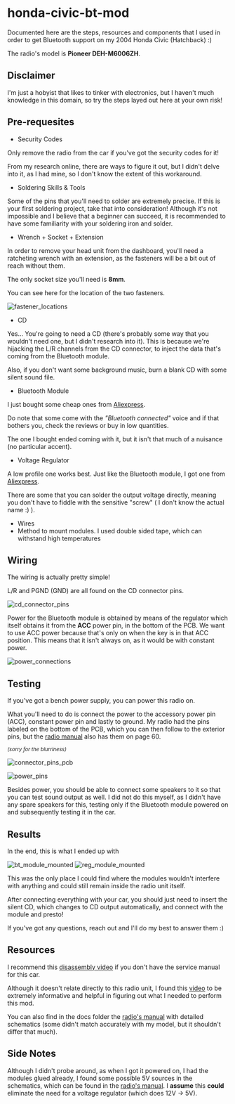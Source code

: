 # honda-civic-bt-mod

Documented here are the steps, resources and components that I used in order to get Bluetooth support on my 2004 Honda Civic (Hatchback) :)

The radio's model is **Pioneer DEH-M6006ZH**.

## Disclaimer

I'm just a hobyist that likes to tinker with electronics, but I haven't much knowledge in this domain, so try the steps layed out here at your own risk!

## Pre-requesites

- Security Codes

Only remove the radio from the car if you've got the security codes for it!

From my research online, there are ways to figure it out, but I didn't delve into it, as I had mine, so I don't know the extent of this workaround.

- Soldering Skills & Tools

Some of the pins that you'll need to solder are extremely precise. If this is your first soldering project, take that into consideration! Although it's not impossible and I believe that a beginner can succeed, it is recommended to have some familiarity with your soldering iron and solder.

- Wrench + Socket + Extension 

In order to remove your head unit from the dashboard, you'll need a ratcheting wrench with an extension, as the fasteners will be a bit out of reach without them.

The only socket size you'll need is **8mm**.

You can see here for the location of the two fasteners.

![fastener_locations](./imgs/fastener_locations.png)

- CD

Yes... You're going to need a CD (there's probably some way that you wouldn't need one, but I didn't research into it). This is because we're hijacking the L/R channels from the CD connector, to inject the data that's coming from the Bluetooth module.

Also, if you don't want some background music, burn a blank CD with some silent sound file.

- Bluetooth Module

I just bought some cheap ones from [Aliexpress](https://www.aliexpress.com/item/1005006812039173.html).

Do note that some come with the *"Bluetooth connected"* voice and if that bothers you, check the reviews or buy in low quantities.

The one I bought ended coming with it, but it isn't that much of a nuisance (no particular accent).

- Voltage Regulator

A low profile one works best. Just like the Bluetooth module, I got one from [Aliexpress](https://www.aliexpress.com/item/1005005870392716.html).

There are some that you can solder the output voltage directly, meaning you don't have to fiddle with the sensitive "screw" ( I don't know the actual name :) ).

- Wires
- Method to mount modules. I used double sided tape, which can withstand high temperatures


## Wiring

The wiring is actually pretty simple!

L/R and PGND (GND) are all found on the CD connector pins.

![cd_connector_pins](./imgs/cd_connector_pinout.png)

Power for the Bluetooth module is obtained by means of the regulator which itself obtains it from the **ACC** power pin, in the bottom of the PCB. We want to use ACC power because that's only on when the key is in that ACC position. This means that it isn't always on, as it would be with constant power.

![power_connections](./imgs/power_connections.png)

## Testing

If you've got a bench power supply, you can power this radio on.

What you'll need to do is connect the power to the accessory power pin (ACC), constant power pin and lastly to ground. My radio had the pins labeled on the bottom of the PCB, which you can then follow to the exterior pins, but the [radio manual](./docs/pioneer_deh-m6006zh-m6017zh.pdf) also has them on page 60.

<small>*(sorry for the blurriness)*</small>

![connector_pins_pcb](./imgs/connector_pins_pcb.png)

![power_pins](./imgs/power_pins.png)

Besides power, you should be able to connect some speakers to it so that you can test sound output as well. I did not do this myself, as I didn't have any spare speakers for this, testing only if the Bluetooth module powered on and subsequently testing it in the car.

## Results

In the end, this is what I ended up with

![bt_module_mounted](./imgs/bt_module_mounted.jpg)
![reg_module_mounted](./imgs/regulator_mounted.jpg)

This was the only place I could find where the modules wouldn't interfere with anything and could still remain inside the radio unit itself.

After connecting everything with your car, you should just need to insert the silent CD, which changes to CD output automatically, and connect with the module and presto!

If you've got any questions, reach out and I'll do my best to answer them :)

## Resources

I recommend this [disassembly video](https://youtu.be/my2C_ke52Ik?si=G4k25ujVkRHawrf6) if you don't have the service manual for this car.

Although it doesn't relate directly to this radio unit, I found this [video](https://youtu.be/3jQEe7RlPbg?si=raPDOkYc7PmguZ8j) to be extremely informative and helpful in figuring out what I needed to perform this mod.

You can also find in the docs folder the [radio's manual](./docs/pioneer_deh-m6006zh-m6017zh.pdf) with detailed schematics (some didn't match accurately with my model, but it shouldn't differ that much).

## Side Notes

Although I didn't probe around, as when I got it powered on, I had the modules glued already, I found some possible 5V sources in the schematics, which can be found in the [radio's manual](./docs/pioneer_deh-m6006zh-m6017zh.pdf). I **assume** this **could** eliminate the need for a voltage regulator (which does 12V -> 5V).